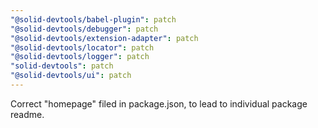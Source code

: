 ```yaml
---
"@solid-devtools/babel-plugin": patch
"@solid-devtools/debugger": patch
"@solid-devtools/extension-adapter": patch
"@solid-devtools/locator": patch
"@solid-devtools/logger": patch
"solid-devtools": patch
"@solid-devtools/ui": patch
---
```


Correct "homepage" filed in package.json, to lead to individual package readme.
